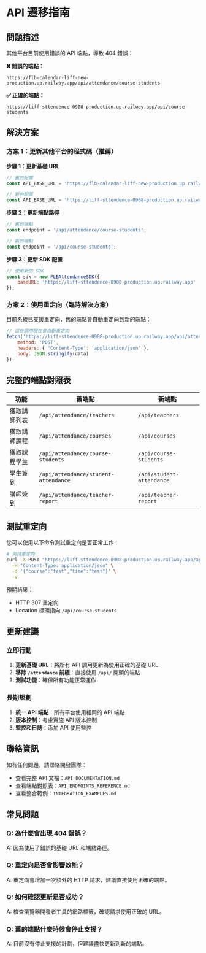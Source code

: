 # API 遷移指南

## 問題描述

其他平台目前使用錯誤的 API 端點，導致 404 錯誤：

**❌ 錯誤的端點：**
```
https://flb-calendar-liff-new-production.up.railway.app/api/attendance/course-students
```

**✅ 正確的端點：**
```
https://liff-sttendence-0908-production.up.railway.app/api/course-students
```

## 解決方案

### 方案 1：更新其他平台的程式碼（推薦）

**步驟 1：更新基礎 URL**
```javascript
// 舊的配置
const API_BASE_URL = 'https://flb-calendar-liff-new-production.up.railway.app';

// 新的配置
const API_BASE_URL = 'https://liff-sttendence-0908-production.up.railway.app';
```

**步驟 2：更新端點路徑**
```javascript
// 舊的端點
const endpoint = '/api/attendance/course-students';

// 新的端點
const endpoint = '/api/course-students';
```

**步驟 3：更新 SDK 配置**
```javascript
// 使用新的 SDK
const sdk = new FLBAttendanceSDK({
    baseURL: 'https://liff-sttendence-0908-production.up.railway.app'
});
```

### 方案 2：使用重定向（臨時解決方案）

目前系統已支援重定向，舊的端點會自動重定向到新的端點：

```javascript
// 這些調用現在會自動重定向
fetch('https://liff-sttendence-0908-production.up.railway.app/api/attendance/course-students', {
    method: 'POST',
    headers: { 'Content-Type': 'application/json' },
    body: JSON.stringify(data)
});
```

## 完整的端點對照表

| 功能 | 舊端點 | 新端點 |
|------|--------|--------|
| 獲取講師列表 | `/api/attendance/teachers` | `/api/teachers` |
| 獲取講師課程 | `/api/attendance/courses` | `/api/courses` |
| 獲取課程學生 | `/api/attendance/course-students` | `/api/course-students` |
| 學生簽到 | `/api/attendance/student-attendance` | `/api/student-attendance` |
| 講師簽到 | `/api/attendance/teacher-report` | `/api/teacher-report` |

## 測試重定向

您可以使用以下命令測試重定向是否正常工作：

```bash
# 測試重定向
curl -X POST "https://liff-sttendence-0908-production.up.railway.app/api/attendance/course-students" \
  -H "Content-Type: application/json" \
  -d '{"course":"test","time":"test"}' \
  -v
```

預期結果：
- HTTP 307 重定向
- Location 標頭指向 `/api/course-students`

## 更新建議

### 立即行動
1. **更新基礎 URL**：將所有 API 調用更新為使用正確的基礎 URL
2. **移除 `/attendance` 前綴**：直接使用 `/api/` 開頭的端點
3. **測試功能**：確保所有功能正常運作

### 長期規劃
1. **統一 API 端點**：所有平台使用相同的 API 端點
2. **版本控制**：考慮實施 API 版本控制
3. **監控和日誌**：添加 API 使用監控

## 聯絡資訊

如有任何問題，請聯絡開發團隊：
- 查看完整 API 文檔：`API_DOCUMENTATION.md`
- 查看端點對照表：`API_ENDPOINTS_REFERENCE.md`
- 查看整合範例：`INTEGRATION_EXAMPLES.md`

## 常見問題

### Q: 為什麼會出現 404 錯誤？
A: 因為使用了錯誤的基礎 URL 和端點路徑。

### Q: 重定向是否會影響效能？
A: 重定向會增加一次額外的 HTTP 請求，建議直接使用正確的端點。

### Q: 如何確認更新是否成功？
A: 檢查瀏覽器開發者工具的網路標籤，確認請求使用正確的 URL。

### Q: 舊的端點什麼時候會停止支援？
A: 目前沒有停止支援的計劃，但建議盡快更新到新的端點。
